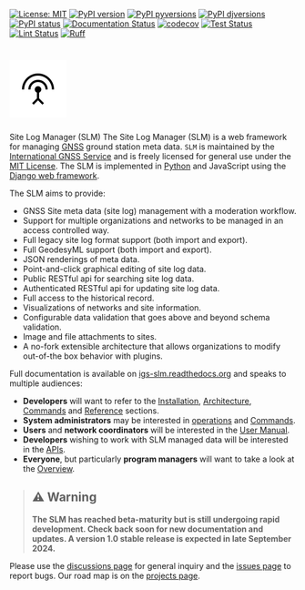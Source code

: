 [![License: MIT](https://img.shields.io/badge/License-MIT-blue.svg)](https://opensource.org/licenses/MIT)
[![PyPI version](https://badge.fury.io/py/igs-slm.svg)](https://pypi.python.org/pypi/igs-slm/)
[![PyPI pyversions](https://img.shields.io/pypi/pyversions/igs-slm.svg)](https://pypi.python.org/pypi/igs-slm/)
[![PyPI djversions](https://img.shields.io/pypi/djversions/igs-slm.svg)](https://pypi.org/project/igs-slm/)
[![PyPI status](https://img.shields.io/pypi/status/igs-slm.svg)](https://pypi.python.org/pypi/igs-slm)
[![Documentation Status](https://readthedocs.org/projects/igs-slm/badge/?version=latest)](http://igs-slm.readthedocs.io/?badge=latest/)
[![codecov](https://codecov.io/github/International-GNSS-Service/SLM/graph/badge.svg?token=PQVWN1LNM3)](https://codecov.io/github/International-GNSS-Service/SLM)
[![Test Status](https://github.com/International-GNSS-Service/SLM/actions/workflows/test.yml/badge.svg?branch=master)](https://github.com/International-GNSS-Service/SLM/actions/workflows/test.yml?branch=master)
[![Lint Status](https://github.com/International-GNSS-Service/SLM/workflows/lint/badge.svg)](https://github.com/International-GNSS-Service/SLM/actions/workflows/lint.yml)
[![Ruff](https://img.shields.io/endpoint?url=https://raw.githubusercontent.com/astral-sh/ruff/main/assets/badge/v2.json)](https://github.com/astral-sh/ruff)

# ![](https://github.com/International-GNSS-Service/SLM/blob/master/src/slm/static/slm/img/slm-logo.svg?raw=true) 
Site Log Manager (SLM)
The Site Log Manager (SLM) is a web framework for managing [GNSS](https://en.wikipedia.org/wiki/Satellite_navigation) ground station meta data. `SLM` is maintained by the [International GNSS Service](https://igs.org/) and is freely licensed for general use under the [MIT License](https://opensource.org/license/mit). The SLM is implemented in [Python](https://python.org) and JavaScript using the [Django web framework](https://djangoproject.com).

The SLM aims to provide:

   * GNSS Site meta data (site log) management with a moderation workflow.
   * Support for multiple organizations and networks to be managed in an access controlled way.
   * Full legacy site log format support (both import and export).
   * Full GeodesyML support (both import and export).
   * JSON renderings of meta data.
   * Point-and-click graphical editing of site log data.
   * Public RESTful api for searching site log data.
   * Authenticated RESTful api for updating site log data.
   * Full access to the historical record.
   * Visualizations of networks and site information.
   * Configurable data validation that goes above and beyond schema validation.
   * Image and file attachments to sites.
   * A no-fork extensible architecture that allows organizations to modify out-of-the box behavior
     with plugins.

Full documentation is available on [igs-slm.readthedocs.org](https://igs-slm.rtfd.org) and speaks to multiple audiences:

   * **Developers** will want to refer to the [Installation](https://igs-slm.rtfd.org/en/latest/installation.html), [Architecture](https://igs-slm.rtfd.org/en/latest/architecture.html), [Commands](https://igs-slm.rtfd.org/en/latest/commands.html) and [Reference](https://igs-slm.rtfd.org/en/latest/reference.html) sections.
   * **System administrators** may be interested in [operations](https://igs-slm.rtfd.org/en/latest/overview.html) and [Commands](https://igs-slm.rtfd.org/en/latest/operations.html).
   * **Users** and **network coordinators** will be interested in the [User Manual](https://igs-slm.rtfd.org/en/latest/manual.html).
   * **Developers** wishing to work with SLM managed data will be interested in the [APIs](https://igs-slm.rtfd.org/en/latest/APIs.html).
   * **Everyone**, but particularly **program managers** will want to take a look at the
     [Overview](https://igs-slm.rtfd.org/en/latest/overview.html).

> ## ⚠️ **Warning**
> **The SLM has reached beta-maturity but is still undergoing rapid development. Check back soon for new documentation and updates. A version 1.0 stable release is expected in late September 2024.**

Please use the [discussions page](https://github.com/International-GNSS-Service/SLM/discussions/landing) for general inquiry and the [issues page](https://github.com/International-GNSS-Service/SLM/issues) to report bugs. Our road map is on the [projects page](https://github.com/International-GNSS-Service/SLM/projects).
